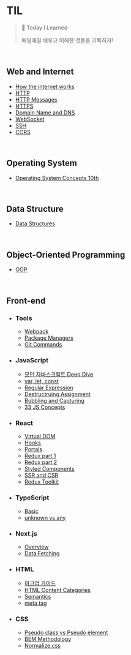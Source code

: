 # TIL

> 📝 Today I Learned
>
> 매일매일 배우고 이해한 것들을 기록하자!

<br>

## Web and Internet

- [How the internet works](./Web-and-Internet/how-the-internet-works.md)
- [HTTP](./Web-and-Internet/http.md)
- [HTTP Messages](./Web-and-Internet/http-message.md)
- [HTTPS](./Web-and-Internet/https.md)
- [Domain Name and DNS](./Web-and-Internet/domain-name-and-dns.md)
- [WebSocket](./Web-and-Internet/websocket.md)
- [SSH](./Web-and-Internet/ssh.md)
- [CORS](./Web-and-Internet/cors.md)

<br>

## Operating System

- [Operating System Concepts 10th](./Operating-System/operating-system-concepts)

<br>

## Data Structure

- [Data Structures](https://github.com/SewookHan/data-structures-and-algorithms)

<br>

## Object-Oriented Programming

- [OOP](https://github.com/ghooz1204/elegant-OOP-handling)

<br>

## Front-end

- ### **Tools**

  - [Webpack](./Tools/webpack.md)
  - [Package Managers](./Tools/package-managers.md)
  - [Git Commands](./Tools/git-commands.md)

- ### **JavaScript**

  - [모던 자바스크립트 Deep Dive](https://github.com/HelloMandu/javascript-deep-dive)
  - [var, let, const](./JavaScript/var-let-const.md)
  - [Regular Expression](./JavaScript/regular-expression.md)
  - [Destructruing Assignment](./JavaScript/destructuring.md)
  - [Bubbling and Capturing](./JavaScript/bubbling-and-capturing.md)
  - [33 JS Concepts](./JavaScript/33-js-concepts)

- ### React

  - [Virtual DOM](./React/virtual-dom.md)
  - [Hooks](./React/hooks.md)
  - [Portals](./React/portals.md)
  - [Redux part 1](./React/redux-part1.md)
  - [Redux part 2](./React/redux-part2.md)
  - [Styled Components](./React/styled-components.md)
  - [SSR and CSR](./React/ssr-and-csr.md)
  - [Redux Toolkit](./React/redux-toolkit.md)

- ### TypeScript

  - [Basic](./TypeScript/basic.md)
  - [unknown vs any](./TypeScript/./TypeScript/basic.md)

- ### Next.js

  - [Overview](./Nextjs/overview.md)
  - [Data Fetching](./Nextjs/data-fetching.md)

- ### HTML

  - [마크업 가이드](./HTML/markup-guide.md)
  - [HTML Content Categories](./HTML/html-conent-categories.md)
  - [Semantics](./HTML/sementics.md)
  - [meta tag](./HTML/meta-tag.md)

- ### CSS

  - [Pseudo class vs Pseudo element](./CSS/pseudo-classes-vs-pseudo-elements.md)
  - [BEM Methodology](./CSS/bem-methodology.md)
  - [Normalize.css](./CSS/normalize-css.md)

<br>
